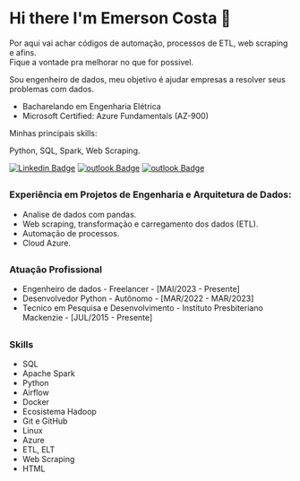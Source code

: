 # Hi there  I'm Emerson Costa 👋

Por aqui vai achar códigos de automação, processos de ETL, web scraping e afins.  
Fique a vontade pra melhorar no que for possivel.  

Sou engenheiro de dados, meu objetivo é ajudar empresas a resolver seus problemas com dados.  
- Bacharelando em Engenharia Elétrica   
- Microsoft Certified: Azure Fundamentals (AZ-900)  

Minhas principais skills:  

Python, SQL, Spark, Web Scraping.

[![Linkedin Badge](https://img.shields.io/badge/LinkedIn-Emerson_Costa-blue?style=flat-square&logo=Linkedin&logoColor=white&link=https://www.linkedin.com/in/emersonmcostaa/)](https://www.linkedin.com/in/emersonmcostaa/)
[![outlook Badge](https://img.shields.io/badge/-emersonmonteiro.costa@gmail.com-c14438?style=flat-square&logo=Gmail&logoColor=white&link=mailto:emersonmonteiro.costa@gmail.com)](mailto:emersonmonteiro.costa@gmail.com) 
[![outlook Badge](https://img.shields.io/badge/WhatsApp-25D366?style=flat-square&logo=whatsapp&logoColor=white)](https://api.whatsapp.com/send/?phone=5585984203725&text&type=phone_number&app_absent=0)
##
### Experiência em Projetos de Engenharia e Arquitetura de Dados:
- Analise de dados com pandas.
- Web scraping, transformação e carregamento dos dados (ETL). 
- Automação de processos.
- Cloud Azure.
##
### Atuação Profissional
- Engenheiro de dados  - Freelancer - [MAI/2023 - Presente]
- Desenvolvedor Python - Autônomo - [MAR/2022 - MAR/2023]
- Tecnico em Pesquisa e Desenvolvimento  - Instituto Presbiteriano Mackenzie - [JUL/2015 - Presente]
 ##
 ### Skills  
 - SQL
 - Apache Spark
 - Python
 - Airflow
 - Docker
 - Ecosistema Hadoop
 - Git e GitHub
 - Linux
 - Azure
 - ETL, ELT
 - Web Scraping
 - HTML
